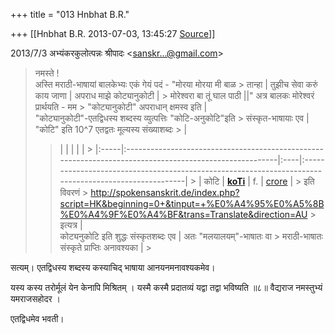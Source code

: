 +++
title = "013 Hnbhat B.R."

+++
[[Hnbhat B.R.	2013-07-03, 13:45:27 [Source](https://groups.google.com/g/samskrita/c/SU9diKfUDHI)]]



  

  
  

2013/7/3 अभ्यंकरकुलोत्पन्नः श्रीपादः \<[sanskr...@gmail.com]()\>

  

> नमस्ते !  
> अस्ति मराठी-भाषायां बालकेभ्यः एकं गेयं पदं - "मोरया मोरया मी बाळ > तान्हा \| तुझीच सेवा करुं काय जाणा \| अपराध माझे कोट्यानुकोटी \| > मोरेश्वरा बा तूं घाल पाठी \|\|" अत्र बालकः मोरेश्वरं प्रार्थयति - मम > "कोट्यानुकोटी" अपराधान् क्षमस्व इति \|  
> "कोट्यानुकोटी"-एतद्विधस्य शब्दस्य व्युत्पत्तिः "कोटि-अनुकोटि"इति > संस्कृत-भाषायाः एव \| "कोटि" इति 10^7 एतद्वतः मूल्यस्य संख्याशब्दः > \|  
> > |      |                                                                                                        |     |                                                                                                      | > |:-----|:-------------------------------------------------------------------------------------------------------|:----|:-----------------------------------------------------------------------------------------------------| > | कोटि | [**koTi**](http://spokensanskrit.de/index.php?tinput=koTi&direction=SE&script=HK&link=yes&beginning=0) | f\. | [crore](http://spokensanskrit.de/index.php?tinput=crore&direction=ES&script=HK&link=yes&beginning=0) | >
> इति विवरणं > <http://spokensanskrit.de/index.php?script=HK&beginning=0+&tinput=+%E0%A4%95%E0%A5%8B%E0%A4%9F%E0%A4%BF&trans=Translate&direction=AU> > इत्यत्र \|  
> कोट्यनुकोटि इति शुद्धः संस्कृतशब्दः एव \| अतः "मलयालयम्"-भाषातः वा > मराठी-भाषातः संस्कृते प्राप्तिः अनावश्यका \| >
> 
> >   
> > 

  

सत्यम्। एतद्विधस्य शब्दस्य कस्याचिद् भाषाया आनयनमनावश्यकमेव।

  

यस्य कस्य तरोर्मूलं येन केनापि मिश्रितम् । यस्मै कस्मै प्रदातव्यं यद्वा तद्वा भविष्यति ॥८॥ वैद्यराज नमस्तुभ्यं यमराजसहोदर ।

  

एतद्विधमेव भवती।

